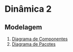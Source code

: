 # Dinâmica 2

## Modelagem

1. [Diagrama de Componentes](../04-modelagem/diagrama-componentes.md)
2. [Diagrama de Pacotes](../04-modelagem/diagrama-pacotes.md)